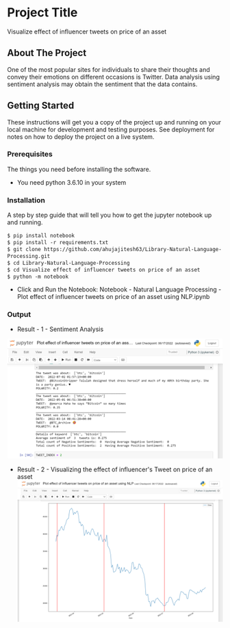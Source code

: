# Project Title


Visualize effect of influencer tweets on price of an asset


## About The Project

One of the most popular sites for individuals to share their thoughts and convey their emotions on different occasions is Twitter. Data analysis using sentiment analysis may obtain the sentiment that the data contains.
## Getting Started

These instructions will get you a copy of the project up and running on your local machine for development and testing purposes. See deployment for notes on how to deploy the project on a live system.

### Prerequisites

The things you need before installing the software.

* You need python 3.6.10 in your system

### Installation

A step by step guide that will tell you how to get the jupyter notebook up and running.

```
$ pip install notebook 
$ pip install -r requirements.txt
$ git clone https://github.com/ahujajitesh63/Library-Natural-Language-Processing.git
$ cd Library-Natural-Language-Processing
$ cd Visualize effect of influencer tweets on price of an asset
$ python -m notebook
```
* Click and Run the Notebook: Notebook - Natural Language Processing - Plot effect of influencer tweets on price of an asset using NLP.ipynb

### Output
* Result - 1 - Sentiment Analysis
<img src="/Visualize effect of influencer tweets on price of an asset/NLP result.png" alt="data" title="Data title">

* Result - 2 - Visualizing the effect of influencer's Tweet on price of an asset
<img src="
/Visualize effect of influencer tweets on price of an asset/Visualize result graphically.png" alt="data" title="Data title">




